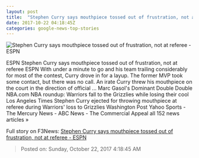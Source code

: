 ```yaml
---
layout: post
title:  "Stephen Curry says mouthpiece tossed out of frustration, not at referee - ESPN"
date: 2017-10-22 04:18:45Z
categories: google-news-top-stories
---
```


![Stephen Curry says mouthpiece tossed out of frustration, not at referee - ESPN](http://a4.espncdn.com/combiner/i?img=%2Fphoto%2F2017%2F1021%2Fr277548_2_1296x729_16%2D9.jpg)

ESPN Stephen Curry says mouthpiece tossed out of frustration, not at referee ESPN With under a minute to go and his team trailing considerably for most of the contest, Curry drove in for a layup. The former MVP took some contact, but there was no call. An irate Curry threw his mouthpiece on the court in the direction of official ... Marc Gasol's Dominant Double Double NBA.com NBA roundup: Warriors fall to the Grizzlies while losing their cool Los Angeles Times Stephen Curry ejected for throwing mouthpiece at referee during Warriors' loss to Grizzlies Washington Post Yahoo Sports - The Mercury News - ABC News - The Commercial Appeal all 152 news articles »


Full story on F3News: [Stephen Curry says mouthpiece tossed out of frustration, not at referee - ESPN](http://www.f3nws.com/n/cTZWUD)

> Posted on: Sunday, October 22, 2017 4:18:45 AM
